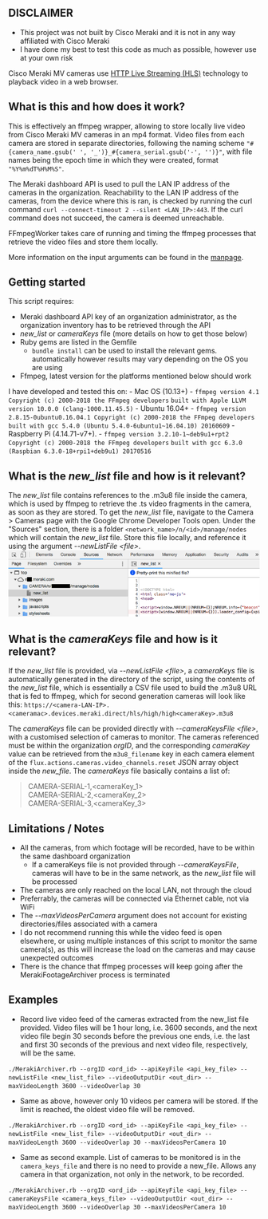 
## DISCLAIMER
- This project was not built by Cisco Meraki and it is not in any way affiliated with Cisco Meraki
- I have done my best to test this code as much as possible, however use at your own risk

Cisco Meraki MV cameras use [HTTP Live Streaming (HLS)](https://en.wikipedia.org/wiki/HTTP_Live_Streaming) technology to playback video in a web browser.


## What is this and how does it work?
This is effectively an ffmpeg wrapper, allowing to store locally live video from Cisco Meraki MV cameras in an mp4 format. Video files from each camera are stored in separate directories, following the naming scheme `"#{camera_name.gsub(' ', '_')}_#{camera_serial.gsub('-', '')}"`, with file names being the epoch time in which they were created, format `"%Y%m%dT%H%M%S"`.

The Meraki dashboard API is used to pull the LAN IP address of the cameras in the organization. Reachability to the LAN IP address of the cameras, from the device where this is ran, is checked by running the curl command `curl --connect-timeout 2 --silent <LAN_IP>:443`. If the curl command does not succeed, the camera is deemed unreachable.

FFmpegWorker takes care of running and timing the ffmpeg processes that retrieve the video files and store them locally.

More information on the input arguments can be found in the [manpage](docs/manpage.txt).

## Getting started
This script requires:
- Meraki dashboard API key of an organization administrator, as the organization inventory has to be retrieved through the API
- *new_list* or *cameraKeys* file (more details on how to get those below)
- Ruby gems are listed in the Gemfile
	- `bundle install` can be used to install the relevant gems. automatically however results may vary depending on the OS you are using
- Ffmpeg, latest version for the platforms mentioned below should work

I have developed and tested this on:
	- Mac OS (10.13+)
		- `ffmpeg version 4.1 Copyright (c) 2000-2018 the FFmpeg developers`
			`built with Apple LLVM version 10.0.0 (clang-1000.11.45.5)`
	- Ubuntu 16.04+
		- 	`ffmpeg version 2.8.15-0ubuntu0.16.04.1 Copyright (c) 2000-2018 the FFmpeg developers`
			`built with gcc 5.4.0 (Ubuntu 5.4.0-6ubuntu1~16.04.10) 20160609`
	- Raspberry Pi (4.14.71-v7+).
		- `ffmpeg version 3.2.10-1~deb9u1+rpt2 Copyright (c) 2000-2018 the FFmpeg developers`
			`built with gcc 6.3.0 (Raspbian 6.3.0-18+rpi1+deb9u1) 20170516`

## What is the *new_list* file and how is it relevant?
The *new_list* file contains references to the .m3u8 file inside the camera, which is used by ffmpeg to retrieve the .ts video fragments in the camera, as soon as they are stored.
To get the *new_list* file, navigate to the Camera > Cameras page with the Google Chrome Developer Tools open. Under the "Sources" section, there is a folder `<network_name>/n/<id>/manage/nodes` which will contain the *new_list* file. Store this file locally, and reference it using the argument *--newListFile \<file\>*.
![Google Chrome developer tools](docs/ChromeConsole.png)


## What is the *cameraKeys* file and how is it relevant?
If the *new_list* file is provided, via *--newListFile \<file\>*,  a *cameraKeys* file is automatically generated in the directory of the script, using the contents of the *new_list* file, which is essentially a CSV file used to build the .m3u8 URL that is fed to ffmpeg, which for second generation cameras will look like this: `https://<camera-LAN-IP>.<cameramac>.devices.meraki.direct/hls/high/high<cameraKey>.m3u8`

The *cameraKeys* file can be provided directly with *--cameraKeysFile \<file\>*, with a customised selection of cameras to monitor. The cameras referenced must be within the organization *orgID*, and the corresponding *cameraKey* value can be retrieved from the `m3u8_filename` key in each camera element of the `flux.actions.cameras.video_channels.reset` JSON array object inside the *new_file*. The *cameraKeys* file basically contains a list of:

> CAMERA-SERIAL-1,\<cameraKey_1\><br />
> CAMERA-SERIAL-2,\<cameraKey_2\><br />
> CAMERA-SERIAL-3,\<cameraKey_3\><br />


## Limitations / Notes
- All the cameras, from which footage will be recorded, have to be within the same dashboard organization
	- If a cameraKeys file is not provided through *--cameraKeysFile*, cameras will have to be in the same network, as the *new_list* file will be processed
- The cameras are only reached on the local LAN, not through the cloud
- Preferrably, the cameras will be connected via Ethernet cable, not via WiFi
- The *--maxVideosPerCamera* argument does not account for existing directories/files associated with a camera
- I do not recommend running this while the video feed is open elsewhere, or using multiple instances of this script to monitor the same camera(s), as this will increase the load on the cameras and may cause unexpected outcomes
- There is the chance that ffmpeg processes will keep going after the MerakiFootageArchiver process is terminated



## Examples
- Record live video feed of the cameras extracted from the new_list file provided. Video files will be 1 hour long, i.e. 3600 seconds, and the next video file begin 30 seconds before the previous one ends, i.e. the last and first 30 seconds of the previous and next video file, respectively, will be the same.

`./MerakiArchiver.rb --orgID <ord_id> --apiKeyFile <api_key_file> --newListFile <new_list_file> --videoOutputDir <out_dir> --maxVideoLength 3600 --videoOverlap 30`

- Same as above, however only 10 videos per camera will be stored. If the limit is reached, the oldest video file will be removed.

`./MerakiArchiver.rb --orgID <ord_id> --apiKeyFile <api_key_file> --newListFile <new_list_file> --videoOutputDir <out_dir> --maxVideoLength 3600 --videoOverlap 30 --maxVideosPerCamera 10`

- Same as second example. List of cameras to be monitored is in the `camera_keys_file` and there is no need to provide a new_file. Allows any camera in that organization, not only in the network, to be recorded.

`./MerakiArchiver.rb --orgID <ord_id> --apiKeyFile <api_key_file> --cameraKeysFile <camera_keys_file> --videoOutputDir <out_dir> --maxVideoLength 3600 --videoOverlap 30 --maxVideosPerCamera 10`
